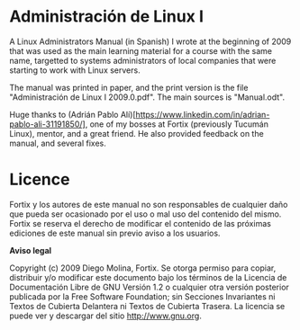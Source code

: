 # Administración de Linux I

A Linux Administrators Manual (in Spanish) I wrote at the beginning of 2009 that was used as the main learning material for a course with the same name, targetted to systems administrators of local companies that were starting to work with Linux servers.

The manual was printed in paper, and the print version is the file "Administración de Linux I 2009.0.pdf". The main sources is "Manual.odt".

Huge thanks to (Adrián Pablo Alí)[https://www.linkedin.com/in/adrian-pablo-ali-31191850/], one of my bosses at Fortix (previously Tucumán Linux), mentor, and a great friend. He also provided feedback on the manual, and several fixes.

# Licence

Fortix y los autores de este manual no son responsables de cualquier daño que pueda ser
ocasionado por el uso o mal uso del contenido del mismo. Fortix se reserva el derecho de
modificar el contenido de las próximas ediciones de este manual sin previo aviso a los usuarios.

**Aviso legal**

Copyright (c) 2009 Diego Molina, Fortix. Se otorga permiso para copiar, distribuir y/o
modificar este documento bajo los términos de la Licencia de Documentación Libre de GNU
Versión 1.2 o cualquier otra versión posterior publicada por la Free Software Foundation; sin
Secciones Invariantes ni Textos de Cubierta Delantera ni Textos de Cubierta Trasera. La licencia
se puede ver y descargar del sitio http://www.gnu.org.
